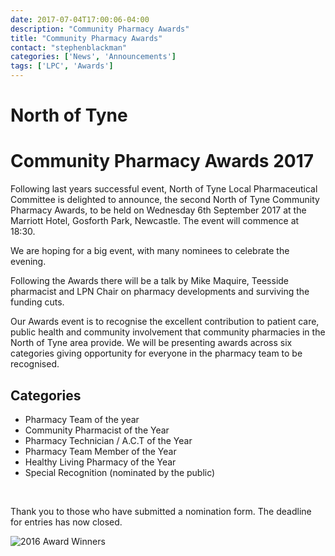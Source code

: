 ```yaml
---
date: 2017-07-04T17:00:06-04:00
description: "Community Pharmacy Awards"
title: "Community Pharmacy Awards"
contact: "stephenblackman"
categories: ['News', 'Announcements']
tags: ['LPC', 'Awards']
---
```


<h1>North of Tyne</h1>
<h1>Community Pharmacy Awards 2017</h1>
<p>Following last years successful event, North of Tyne Local Pharmaceutical Committee is delighted to announce, the second North of Tyne Community Pharmacy Awards, to be held on Wednesday 6th September 2017 at the Marriott Hotel, Gosforth Park, Newcastle. The event will commence at 18:30.</p>
<p>We are hoping for a big event, with many nominees to celebrate the evening.</p>
<p>Following the Awards there will be a talk by Mike Maquire, Teesside pharmacist and LPN Chair on pharmacy developments and surviving the funding cuts.</p>
<p>Our Awards event is to recognise the excellent contribution to patient care, public health and community involvement that community pharmacies in the North of Tyne area provide.  We will be presenting awards across six categories giving opportunity for everyone in the pharmacy team to be recognised.</p>

<h2>Categories</h2>
<ul>
  <li>Pharmacy Team of the year</li>
  <li>Community Pharmacist of the Year</li>
  <li>Pharmacy Technician / A.C.T of the Year</li>
  <li>Pharmacy Team Member of the Year</li>
  <li>Healthy Living Pharmacy of the Year</li>
  <li>Special Recognition (nominated by the public)</li>
</ul>
<br>
<p>Thank you to those who have submitted a nomination form. The deadline for entries has now closed.</p>

<img src="https://gallery.mailchimp.com/310b8c606711c91df50f7527c/images/3b4a03e8-e47f-4b85-b196-13493dc3aa44.jpg" alt="2016 Award Winners">
